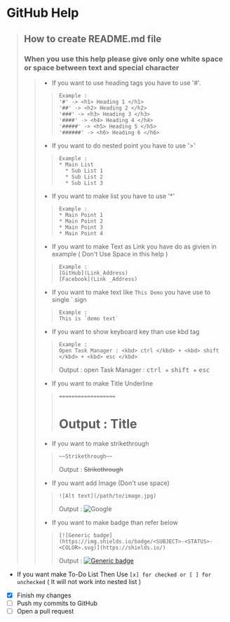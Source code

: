 GitHub Help
=============
> ## How to create README.md file
> ### When you use this help please give only one white space or space between text and special character
> > * If you want to use heading tags you have to use '#'.
> > > ```
> > > Example : 
> > > '#' -> <h1> Heading 1 </h1>
> > > '##' -> <h2> Heading 2 </h2>
> > > '###' -> <h3> Heading 3 </h3>
> > > '####' -> <h4> Heading 4 </h4>
> > > '#####' -> <h5> Heading 5 </h5>
> > > '######' -> <h6> Heading 6 </h6>
> > > ```
> > * If you want to do nested point you have to use '>'
> > > ```
> > > Example : 
> > > * Main List
> > >   * Sub List 1
> > >   * Sub List 2
> > >   * Sub List 3
> > > ```
> > * If you want to make list you have to use '*'
> > > ```
> > > Example : 
> > > * Main Point 1
> > > * Main Point 2
> > > * Main Point 3
> > > * Main Point 4
> > > ```
> > * If you want to make Text as Link you have do as givien in example ( Don't Use Space in this help )
> > > ```
> > > Example : 
> > > [GitHub](Link_Address)
> > > [Facebook](Link _Address)
> > > ```
> > * If you want to make text like `This Demo` you have use to single ` sign
> > > ```
> > > Example : 
> > > This is `demo text`
> > > ```
> > * If you want to show keyboard key than use kbd tag
> > > ```
> > > Example :
> > > Open Task Manager : <kbd> ctrl </kbd> + <kbd> shift </kbd> + <kbd> esc </kbd>
> > > ```
> > > Output :
> > > open Task Manager : <kbd> ctrl </kbd> + <kbd> shift </kbd> + <kbd> esc </kbd>
> > * If you want to make Title Underline
> > > ```
> > > ==================
> > > ```
> > > Output :
> > > Title
> > > ==================
> > * If you want to make strikethrough
> > > ```
> > > ~~Strikethrough~~
> > > ```
> > > Output : 
> > > ~~Strikethrough~~
> > * If you want add Image (Don't use space)
> > > ```
> > > ![Alt text](/path/to/image.jpg)
> > > ```
> > > Output :
> > > ![Google](https://sites.google.com/site/matematica2palta/_/rsrc/1472780384038/config/google_.jpg)
> > * If you want to make badge than refer below
> > > ```
> > > [![Generic badge](https://img.shields.io/badge/<SUBJECT>-<STATUS>-<COLOR>.svg)](https://shields.io/)
> > > ```
> > > Output : 
> > > [![Generic badge](https://img.shields.io/badge/<SUBJECT>-<STATUS>-<COLOR>.svg)](https://shields.io/)
- If you want make To-Do List Then Use ` [x] for checked or [ ] for unchecked ` ( It will not work into nested list ) 
- [x] Finish my changes
- [ ] Push my commits to GitHub
- [ ] Open a pull request
